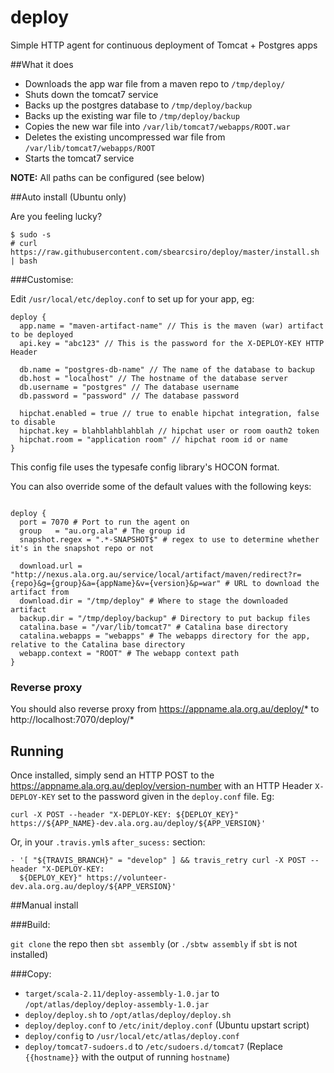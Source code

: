 # deploy
Simple HTTP agent for continuous deployment of Tomcat + Postgres apps

##What it does

 * Downloads the app war file from a maven repo to `/tmp/deploy/`
 * Shuts down the tomcat7 service
 * Backs up the postgres database to `/tmp/deploy/backup`
 * Backs up the existing war file to `/tmp/deploy/backup`
 * Copies the new war file into `/var/lib/tomcat7/webapps/ROOT.war`
 * Deletes the existing uncompressed war file from `/var/lib/tomcat7/webapps/ROOT`
 * Starts the tomcat7 service

**NOTE:** All paths can be configured (see below)

##Auto install (Ubuntu only)

Are you feeling lucky?

```
$ sudo -s
# curl https://raw.githubusercontent.com/sbearcsiro/deploy/master/install.sh | bash
```

###Customise:

Edit `/usr/local/etc/deploy.conf` to set up for your app, eg:

```
deploy {
  app.name = "maven-artifact-name" // This is the maven (war) artifact to be deployed
  api.key = "abc123" // This is the password for the X-DEPLOY-KEY HTTP Header

  db.name = "postgres-db-name" // The name of the database to backup
  db.host = "localhost" // The hostname of the database server
  db.username = "postgres" // The database username
  db.password = "password" // The database password

  hipchat.enabled = true // true to enable hipchat integration, false to disable
  hipchat.key = blahblahblahblah // hipchat user or room oauth2 token
  hipchat.room = "application room" // hipchat room id or name
}
```

This config file uses the typesafe config library's HOCON format.

You can also override some of the default values with the following keys:

```

deploy {
  port = 7070 # Port to run the agent on
  group   = "au.org.ala" # The group id
  snapshot.regex = ".*-SNAPSHOT$" # regex to use to determine whether it's in the snapshot repo or not

  download.url = "http://nexus.ala.org.au/service/local/artifact/maven/redirect?r={repo}&g={group}&a={appName}&v={version}&p=war" # URL to download the artifact from
  download.dir = "/tmp/deploy" # Where to stage the downloaded artifact
  backup.dir = "/tmp/deploy/backup" # Directory to put backup files
  catalina.base = "/var/lib/tomcat7" # Catalina base directory
  catalina.webapps = "webapps" # The webapps directory for the app, relative to the Catalina base directory
  webapp.context = "ROOT" # The webapp context path
}

```

### Reverse proxy

You should also reverse proxy from https://appname.ala.org.au/deploy/* to http://localhost:7070/deploy/*

## Running

Once installed, simply send an HTTP POST to the https://appname.ala.org.au/deploy/version-number with an HTTP Header `X-DEPLOY-KEY` set
to the password given in the `deploy.conf` file.  Eg:

```
curl -X POST --header "X-DEPLOY-KEY: ${DEPLOY_KEY}" https://${APP_NAME}-dev.ala.org.au/deploy/${APP_VERSION}'
```

Or, in your `.travis.yml`s `after_sucess:` section:

```
- '[ "${TRAVIS_BRANCH}" = "develop" ] && travis_retry curl -X POST --header "X-DEPLOY-KEY:
  ${DEPLOY_KEY}" https://volunteer-dev.ala.org.au/deploy/${APP_VERSION}'
```

##Manual install

###Build:

`git clone` the repo then `sbt assembly` (or `./sbtw assembly` if `sbt` is not installed)

###Copy:

 * `target/scala-2.11/deploy-assembly-1.0.jar` to `/opt/atlas/deploy/deploy-assembly-1.0.jar`
 * `deploy/deploy.sh` to `/opt/atlas/deploy/deploy.sh`
 * `deploy/deploy.conf` to `/etc/init/deploy.conf` (Ubuntu upstart script)
 * `deploy/config` to `/usr/local/etc/atlas/deploy.conf`
 * `deploy/tomcat7-sudoers.d` to `/etc/sudoers.d/tomcat7` (Replace `{{hostname}}` with the output of running `hostname`)
